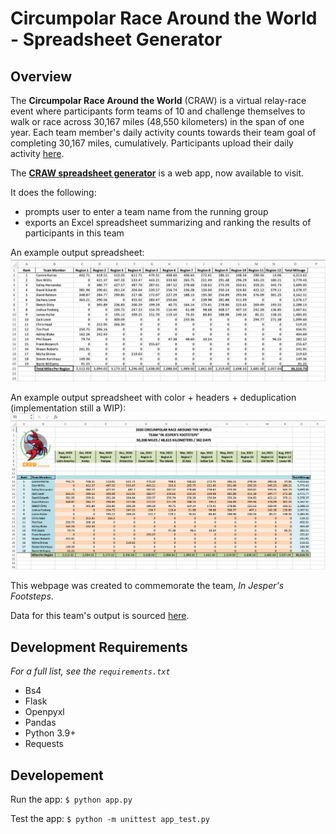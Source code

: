 # Circumpolar Race Around the World - Spreadsheet Generator



## Overview
The **Circumpolar Race Around the World** (CRAW) is a virtual relay-race event where participants form teams of 10 and challenge themselves to walk or race across 30,167 miles (48,550 kilometers) in the span of one year. Each team member's daily activity counts towards their team goal of completing 30,167 miles, cumulatively. Participants upload their daily activity [here](https://runsignup.com/Race/CHH/AnywhereAnyPlace/CircumpolarRaceAroundtheWorld).

The [**CRAW spreadsheet generator**](https://craw-spreadsheet-generator.up.railway.app/) is a web app, now available to visit.

It does the following:
* prompts user to enter a team name from the running group
* exports an Excel spreadsheet summarizing and ranking the results of participants in this team

An example output spreadsheet:
![Screenshot](images/craw-spreadsheet-example-1.png)

An example output spreadsheet with color + headers + deduplication
(implementation still a WIP):
![Screenshot](images/craw-spreadsheet-example-2.png)

This webpage was created to commemorate the team, *In Jesper's Footsteps*.

Data for this team's output is sourced [here](https://runsignup.com/RaceGroups/95983?groupName=In+Jesper%27s+Footsteps).

<!-- ## Technical details -->

## Development Requirements
*For a full list, see the `requirements.txt`*
* Bs4
* Flask
* Openpyxl
* Pandas
* Python 3.9+
* Requests


## Developement
Run the app: `$ python app.py`

Test the app: `$ python -m unittest app_test.py`